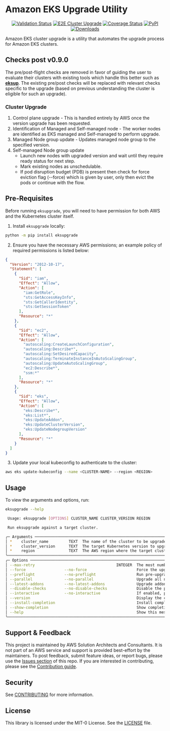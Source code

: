# Amazon EKS Upgrade Utility

<p align="center">
<a href="https://github.com/aws-samples/eks-cluster-upgrade/actions/workflows/validate.yaml"><img alt="Validation Status" src="https://github.com/aws-samples/eks-cluster-upgrade/actions/workflows/validate.yaml/badge.svg?branch=main&event=push"></a>
<a href="https://github.com/aws-samples/eks-cluster-upgrade/actions/workflows/e2e-test.yaml"><img alt="E2E Cluster Upgrade" src="https://github.com/aws-samples/eks-cluster-upgrade/actions/workflows/e2e-test.yaml/badge.svg?branch=main"></a>
<a href="https://codecov.io/github/aws-samples/eks-cluster-upgrade?branch=main"><img alt="Coverage Status" src="https://codecov.io/github/aws-samples/eks-cluster-upgrade/coverage.svg?branch=main"></a>
<a href="https://pypi.org/project/eksupgrade/"><img alt="PyPI" src="https://img.shields.io/pypi/v/eksupgrade"></a>
<a href="https://pepy.tech/project/eksupgrade"><img alt="Downloads" src="https://pepy.tech/badge/eksupgrade"></a>
</p>

Amazon EKS cluster upgrade is a utility that automates the upgrade process for Amazon EKS clusters.


## Checks post v0.9.0

The pre/post-flight checks are removed in favor of guiding the user to evaluate their clusters with existing tools which handle this better such as **[eksup](https://github.com/clowdhaus/eksup)**. The existing pre/post checks will be replaced with relevant checks specific to the upgrade (based on previous understanding the cluster is eligible for such an upgrade).

### Cluster Upgrade

1. Control plane upgrade - This is handled entirely by AWS once the version upgrade has been requested.
2. Identification of Managed and Self-managed node - The worker nodes are identified as EKS managed and Self-managed to perform upgrade.
3. Managed Node group update - Updates managed node group to the specified version.
4. Self-managed Node group update
   - Launch new nodes with upgraded version and wait until they require ready status for next step.
   - Mark existing nodes as unschedulable.
   - If pod disruption budget (PDB) is present then check for force eviction flag (--force) which is given by user, only then evict the pods or continue with the flow.

## Pre-Requisites

Before running `eksupgrade`, you will need to have permission for both AWS and the Kubernetes cluster itself.

1. Install `eksupgrade` locally:

```sh
python -m pip install eksupgrade
```

2. Ensure you have the necessary AWS permissions; an example policy of required permissions is listed below:

```json
{
  "Version": "2012-10-17",
  "Statement": [
    {
      "Sid": "iam",
      "Effect": "Allow",
      "Action": [
        "iam:GetRole",
        "sts:GetAccessKeyInfo",
        "sts:GetCallerIdentity",
        "sts:GetSessionToken"
      ],
      "Resource": "*"
    },
    {
      "Sid": "ec2",
      "Effect": "Allow",
      "Action": [
        "autoscaling:CreateLaunchConfiguration",
        "autoscaling:Describe*",
        "autoscaling:SetDesiredCapacity",
        "autoscaling:TerminateInstanceInAutoScalingGroup",
        "autoscaling:UpdateAutoScalingGroup",
        "ec2:Describe*",
        "ssm:*"
      ],
      "Resource": "*"
    },
    {
      "Sid": "eks",
      "Effect": "Allow",
      "Action": [
        "eks:Describe*",
        "eks:List*",
        "eks:UpdateAddon",
        "eks:UpdateClusterVersion",
        "eks:UpdateNodegroupVersion"
      ],
      "Resource": "*"
    }
  ]
}
```

3. Update your local kubeconfig to authenticate to the cluster:

```sh
aws eks update-kubeconfig --name <CLUSTER-NAME> --region <REGION>
```

## Usage

To view the arguments and options, run:

```sh
eksupgrade --help
```

```sh
 Usage: eksupgrade [OPTIONS] CLUSTER_NAME CLUSTER_VERSION REGION

 Run eksupgrade against a target cluster.

╭─ Arguments ──────────────────────────────────────────────────────────────────────────────────────────────────────────────────────────────────────────────────────────────────────────────────────────────────────────────────────────────────────────────╮
│ *    cluster_name         TEXT  The name of the cluster to be upgraded [default: None] [required]                                                                                                                                                        │
│ *    cluster_version      TEXT  The target Kubernetes version to upgrade the cluster to [default: None] [required]                                                                                                                                       │
│ *    region               TEXT  The AWS region where the target cluster resides [default: None] [required]                                                                                                                                               │
╰──────────────────────────────────────────────────────────────────────────────────────────────────────────────────────────────────────────────────────────────────────────────────────────────────────────────────────────────────────────────────────────╯
╭─ Options ────────────────────────────────────────────────────────────────────────────────────────────────────────────────────────────────────────────────────────────────────────────────────────────────────────────────────────────────────────────────╮
│ --max-retry                                    INTEGER  The most number of times to retry an upgrade [default: 2]                                                                                                                                        │
│ --force                 --no-force                      Force the upgrade (e.g. pod eviction with PDB) [default: no-force]                                                                                                                               │
│ --preflight             --no-preflight                  Run pre-upgrade checks without upgrade [default: no-preflight]                                                                                                                                   │
│ --parallel              --no-parallel                   Upgrade all nodegroups in parallel [default: no-parallel]                                                                                                                                        │
│ --latest-addons         --no-latest-addons              Upgrade addons to the latest eligible version instead of default [default: no-latest-addons]                                                                                                     │
│ --disable-checks        --no-disable-checks             Disable the pre-upgrade and post-upgrade checks during upgrade scenarios [default: no-disable-checks]                                                                                            │
│ --interactive           --no-interactive                If enabled, prompt the user for confirmations [default: interactive]                                                                                                                             │
│ --version                                               Display the current eksupgrade version                                                                                                                                                           │
│ --install-completion                                    Install completion for the current shell.                                                                                                                                                        │
│ --show-completion                                       Show completion for the current shell, to copy it or customize the installation.                                                                                                                 │
│ --help                                                  Show this message and exit.                                                                                                                                                                      │
╰──────────────────────────────────────────────────────────────────────────────────────────────────────────────────────────────────────────────────────────────────────────────────────────────────────────────────────────────────────────────────────────╯
```
## Support & Feedback

This project is maintained by AWS Solution Architects and Consultants. It is not part of an AWS service and support is provided best-effort by the maintainers. To post feedback, submit feature ideas, or report bugs, please use the [Issues section](https://github.com/aws-samples/eks-cluster-upgrade/issues) of this repo. If you are interested in contributing, please see the [Contribution guide](https://github.com/aws-samples/eks-cluster-upgrade/blob/main/CONTRIBUTING.md).

## Security

See [CONTRIBUTING](CONTRIBUTING.md#security-issue-notifications) for more information.

## License

This library is licensed under the MIT-0 License. See the [LICENSE](LICENSE) file.
